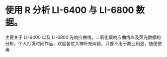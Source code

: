 # 使用 R 分析 LI-6400 与 LI-6800 数据。

主要关于 LI–6400 以及 LI-6800 光响应曲线，二氧化碳响应曲线以及荧光数据的分析，个人打发时间作品，欢迎各位大神补充纠错，只要不用于商业用途，随便使用
